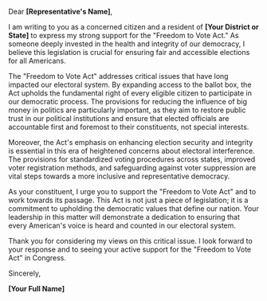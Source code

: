 Dear **[Representative's Name]**,

I am writing to you as a concerned citizen and a resident of **[Your District or State]** to express my strong support for the "Freedom to Vote Act." As someone deeply invested in the health and integrity of our democracy, I believe this legislation is crucial for ensuring fair and accessible elections for all Americans.

The "Freedom to Vote Act" addresses critical issues that have long impacted our electoral system. By expanding access to the ballot box, the Act upholds the fundamental right of every eligible citizen to participate in our democratic process. The provisions for reducing the influence of big money in politics are particularly important, as they aim to restore public trust in our political institutions and ensure that elected officials are accountable first and foremost to their constituents, not special interests.

Moreover, the Act's emphasis on enhancing election security and integrity is essential in this era of heightened concerns about electoral interference. The provisions for standardized voting procedures across states, improved voter registration methods, and safeguarding against voter suppression are vital steps towards a more inclusive and representative democracy.

As your constituent, I urge you to support the "Freedom to Vote Act" and to work towards its passage. This Act is not just a piece of legislation; it is a commitment to upholding the democratic values that define our nation. Your leadership in this matter will demonstrate a dedication to ensuring that every American's voice is heard and counted in our electoral system.

Thank you for considering my views on this critical issue. I look forward to your response and to seeing your active support for the "Freedom to Vote Act" in Congress.

Sincerely,

**[Your Full Name]**